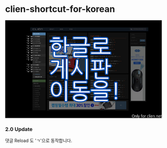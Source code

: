 # clien-shortcut-for-korean

![video](https://github.com/mingkyme/clien-shortcut-for-korean/blob/master/images/screenshot.jpeg)


### 2.0 Update

댓글 Reload 도 'ㄱ'으로 동작합니다.
